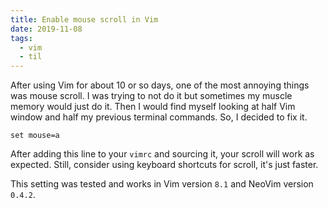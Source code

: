 ```yaml
---
title: Enable mouse scroll in Vim
date: 2019-11-08
tags:
  - vim
  - til
---
```


After using Vim for about 10 or so days, one of the most annoying things was
mouse scroll. I was trying to not do it but sometimes my muscle memory would
just do it. Then I would find myself looking at half Vim window and half my
previous terminal commands. So, I decided to fix it.

```vim
set mouse=a
```

After adding this line to your `vimrc` and sourcing it, your scroll will work
as expected. Still, consider using keyboard shortcuts for scroll, it's just
faster.

This setting was tested and works in Vim version `8.1` and NeoVim version
`0.4.2`.
